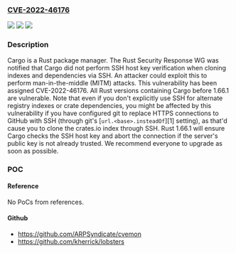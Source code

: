 ### [CVE-2022-46176](https://cve.mitre.org/cgi-bin/cvename.cgi?name=CVE-2022-46176)
![](https://img.shields.io/static/v1?label=Product&message=cargo&color=blue)
![](https://img.shields.io/static/v1?label=Version&message=n%2Fa&color=blue)
![](https://img.shields.io/static/v1?label=Vulnerability&message=CWE-347%3A%20Improper%20Verification%20of%20Cryptographic%20Signature&color=brighgreen)

### Description

Cargo is a Rust package manager. The Rust Security Response WG was notified that Cargo did not perform SSH host key verification when cloning indexes and dependencies via SSH. An attacker could exploit this to perform man-in-the-middle (MITM) attacks. This vulnerability has been assigned CVE-2022-46176. All Rust versions containing Cargo before 1.66.1 are vulnerable. Note that even if you don't explicitly use SSH for alternate registry indexes or crate dependencies, you might be affected by this vulnerability if you have configured git to replace HTTPS connections to GitHub with SSH (through git's [`url.<base>.insteadOf`][1] setting), as that'd cause you to clone the crates.io index through SSH. Rust 1.66.1 will ensure Cargo checks the SSH host key and abort the connection if the server's public key is not already trusted. We recommend everyone to upgrade as soon as possible.

### POC

#### Reference
No PoCs from references.

#### Github
- https://github.com/ARPSyndicate/cvemon
- https://github.com/kherrick/lobsters

